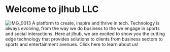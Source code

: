 # Welcome to jlhub LLC
![IMG_0013](https://user-images.githubusercontent.com/108901737/223552852-0662c310-c202-4511-9052-dfe5cafd6473.JPG)
A platform to create, inspire and thrive in tech.
Technology is always evolving, from the way we do business to the we engage in sports and social interactions. 
Here at jlhub, we are excited to show you the cutting edge technology that provides solutions to clients from business sectors to sports and entertainment avenues.
Click here to learn about us! 
